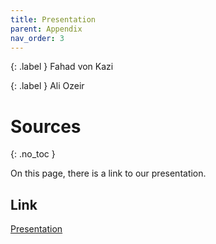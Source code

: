 ```yaml
---
title: Presentation
parent: Appendix
nav_order: 3
---
```


{: .label }
Fahad von Kazi

{: .label }
Ali Ozeir

# Sources
{: .no_toc }

On this page, there is a link to our presentation.

## Link
[Presentation](docs/assets/images/SimpleNote.pdf)
